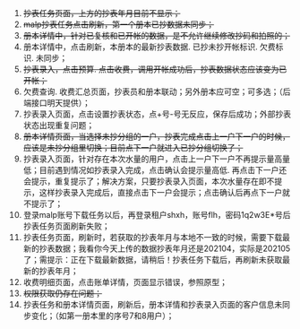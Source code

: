1. ~~抄表任务页面，上方的抄表年月目前不显示；~~
2. ~~malp抄表任务点击刷新，第一个册本已抄数据未同步；~~
3. ~~册本详情中，针对已复核和已开帐的数据，是不允许继续修改抄码和拍照的；~~
4. 册本详情中，点击刷新，本册本的最新抄表数据. 已抄未抄开帐标识. 欠费标识. 未同步；
5. ~~抄表录入，点击预算. 点击收费，调用开帐成功后，抄表数据状态应该变为已开帐；~~
6. 欠费查询. 收费汇总页面，抄表员和册本联动；另外册本应可空；可多选；（后端接口明天提供）；
7. 抄表录入页面，点击设置抄表状态，点+号-号无反应，保存后成功；外部抄表状态出现重复问题；
8. ~~册本详情页面，当选择未抄分组的一户，抄表完成点击上一户下一户的时候，应该是未抄分组里切换；目前点下一户就进入已抄分组切换了；~~
9. 抄表录入页面，针对存在本次水量的用户，点击上一户下一户不再提示量高量低；目前遇到情况如抄表录入完成，点击确认会提示量高低. 再点击下一户还会提示，重复提示了；解决方案，只要抄表录入页面，本次水量存在即不提示，这样抄表录入完成后，直接点击下一户会提示；点击确认后再点下一户就不提示了；
10. 登录malp账号下载任务以后，再登录租户shxh，账号flh，密码1q2w3E*号后抄表任务页面刷新失败；
11. 抄表任务页面，刷新时，若获取的抄表年月与本地不一致的时候，需要下载最新的抄表数据；我看你今天上传的数据抄表年月还是202104，实际是202105了；需提示：正在下载最新数据，请稍后！抄表任务下载后，再刷新未获取最新的抄表年月；
12. 收费明细页面，点击账单详情，页面显示错误，参照原型；
13. ~~权限获取仍存在问题；~~
14. 抄表任务和册本详情页面，刷新后，册本详情和抄表录入页面的客户信息未同步变化；（如第一册本里的序号7和8用户）；
